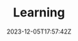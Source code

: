 ---
date: 2023-12-05T17:57:42Z
title: "Learning"
headertext: "LEARNING"
type: "learning"
headeractions:
- action: Download AI Playbook
  link: https://rotational.io/pdf/the_ai_playbook_2nd_edition.pdf
  icon: fa-solid fa-book-open
download:
- text: Download PDF
  link: "https://rtnl.link/wcDwv7jWreq"
aliases: /resources
---